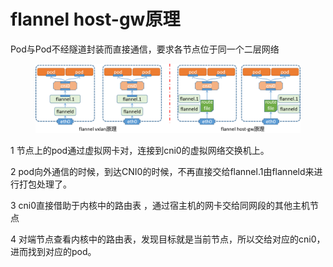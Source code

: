 # flannel host-gw原理

Pod与Pod不经隧道封装而直接通信，要求各节点位于同一个二层网络

<figure><img src="../../../../../../.gitbook/assets/image (230).png" alt=""><figcaption></figcaption></figure>

1 节点上的pod通过虚拟网卡对，连接到cni0的虚拟网络交换机上。

2 pod向外通信的时候，到达CNI0的时候，不再直接交给flannel.1由flanneld来进行打包处理了。

3 cni0直接借助于内核中的路由表 ，通过宿主机的网卡交给同网段的其他主机节点

4 对端节点查看内核中的路由表，发现目标就是当前节点，所以交给对应的cni0，进而找到对应的pod。
